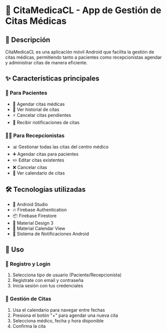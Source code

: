 # 🏥 CitaMedicaCL - App de Gestión de Citas Médicas

## 📝 Descripción
CitaMedicaCL es una aplicación móvil Android que facilita la gestión de citas médicas, permitiendo tanto a pacientes como recepcionistas agendar y administrar citas de manera eficiente.

## ✨ Características principales

### 👤 Para Pacientes
- 📅 Agendar citas médicas
- 👀 Ver historial de citas
- ⚡ Cancelar citas pendientes
- 🔔 Recibir notificaciones de citas

### 👨‍💼 Para Recepcionistas
- 📊 Gestionar todas las citas del centro médico
- ➕ Agendar citas para pacientes
- ✏️ Editar citas existentes
- ❌ Cancelar citas
- 📆 Ver calendario de citas

## 🛠️ Tecnologías utilizadas
- 🤖 Android Studio
- 🔥 Firebase Authentication
- 📦 Firebase Firestore
- 📱 Material Design 3
- 📅 Material Calendar View
- 🔔 Sistema de Notificaciones Android

## 📱 Uso

### 🔐 Registro y Login
1. Selecciona tipo de usuario (Paciente/Recepcionista)
2. Regístrate con email y contraseña
3. Inicia sesión con tus credenciales

### 📅 Gestión de Citas
1. Usa el calendario para navegar entre fechas
2. Presiona el botón "+" para agendar una nueva cita
3. Selecciona médico, fecha y hora disponible
4. Confirma la cita
